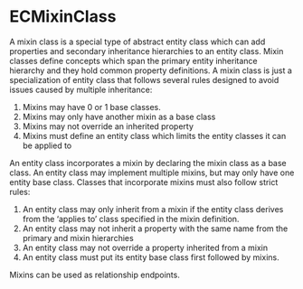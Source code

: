 # ECMixinClass

A mixin class is a special type of abstract entity class which can add properties and secondary inheritance hierarchies to an entity class. Mixin classes define concepts which span the primary entity inheritance hierarchy and they hold common property definitions. A mixin class is just a specialization of entity class that follows several rules designed to avoid issues caused by multiple inheritance:

1. Mixins may have 0 or 1 base classes.
2. Mixins may only have another mixin as a base class
3. Mixins may not override an inherited property
4. Mixins must define an entity class which limits the entity classes it can be applied to

An entity class incorporates a mixin by declaring the mixin class as a base class. An entity class may implement multiple mixins, but may only have one entity base class. Classes that incorporate mixins must also follow strict rules:

1. An entity class may only inherit from a mixin if the entity class derives from the ‘applies to’ class specified in the mixin definition.
2. An entity class may not inherit a property with the same name from the primary and mixin hierarchies
3. An entity class may not override a property inherited from a mixin
4. An entity class must put its entity base class first followed by mixins.

Mixins can be used as relationship endpoints.
